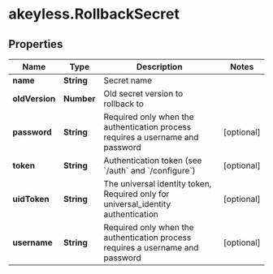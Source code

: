 # akeyless.RollbackSecret

## Properties

Name | Type | Description | Notes
------------ | ------------- | ------------- | -------------
**name** | **String** | Secret name | 
**oldVersion** | **Number** | Old secret version to rollback to | 
**password** | **String** | Required only when the authentication process requires a username and password | [optional] 
**token** | **String** | Authentication token (see &#x60;/auth&#x60; and &#x60;/configure&#x60;) | [optional] 
**uidToken** | **String** | The universal identity token, Required only for universal_identity authentication | [optional] 
**username** | **String** | Required only when the authentication process requires a username and password | [optional] 


